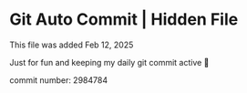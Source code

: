 # Git Auto Commit | Hidden File

This file was added Feb 12, 2025

Just for fun and keeping my daily git commit active 🤪

commit number: 2984784
